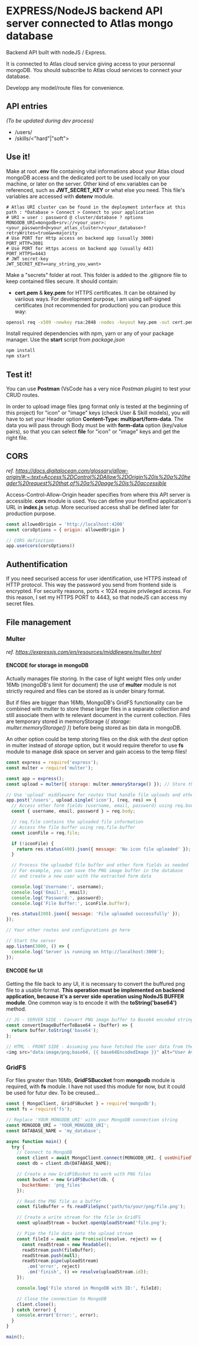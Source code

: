 # EXPRESS/NodeJS backend API server connected to Atlas mongo database

Backend API built with nodeJS / Express.&nbsp;


It is connected to Atlas cloud service giving access to your personnal mongoDB. You should subscribe to Atlas cloud services to connect your database.&nbsp;


Developp any model/route files for convenience.

## API entries
*(To be updated during dev process)*
* /users/
* /skills/<"hard"|"soft">

## Use it!

Make at root **.env** file containing vital informations about your Atlas cloud mongoDB access and the dedicated port to be used locally on your machine, or later on the server. Other kind of env.variables can be referenced, such as **JWT_SECRET_KEY** or what else you need. This file's variables are accessed with **dotenv** module.

```env
# Atlas URI cluster can be found in the deployment interface at this path : *Database > Connect > Connect to your application
# URI = user : password @ cluster/database ? options
MONGODB_URI=mongodb+srv://<your_user>:<your_password>@<your_atlas_cluster>/<your_database>?retryWrites=true&w=majority
# Use PORT for Http access on backend app (usually 3000)
PORT_HTTP=3001
# Use PORT for Https access on backend app (usually 443)
PORT_HTTPS=4443
# JWT secret-key
JWT_SECRET_KEY=<any_string_you_want>
```

Make a "secrets" folder at root. This folder is added to the .gitignore file to keep contained files secure.
It should contain:
* **cert.pem** & **key.pem** for HTTPS certificates. It can be obtained by variious ways. For development purpose, I am using self-signed certificates (not recommended for production) you can produce this way:
```bash
openssl req -x509 -newkey rsa:2048 -nodes -keyout key.pem -out cert.pem -days 365
```

Install required dependencies with npm, yarn or any of your package manager.
Use the **start** script from *package.json*

```bash
npm install
npm start
```

## Test it!

You can use **Postman** (VsCode has a very nice *Postman plugin*) to test your CRUD routes.&nbsp;


In order to upload image files (png format only is tested at the beginning of this project) for "icon" or "image" keys (check User & Skill models), you will have to set your Header option **Content-Type: multipart/form-data**. The data you will pass through Body must be with **form-data** option (key/value pairs), so that you can select **file** for "icon" or "image" keys and get the right file.

## CORS
*ref. https://docs.digitalocean.com/glossary/allow-origin/#:~:text=Access%2DControl%2DAllow%2DOrigin%20is%20a%20header%20request%20that,of%20a%20page%20is%20accessible*&nbsp;


Access-Control-Allow-Origin header specifies from where this API server is accessible.
**cors** module is used. You can define your frontEnd application's URL in **index.js** setup.
More securised access shall be defined later for production purpose.

```javascript
const allowedOrigin = 'http://localhost:4200'
const corsOptions = { origin: allowedOrigin }

// CORS definition
app.use(cors(corsOptions))
```

## Authentification

If you need securised access for user identification, use HTTPS instead of HTTP protocol. This way the password you send from frontend side is encrypted.
For security reasons, ports < 1024 require privileged access. For this reason, I set my HTTPS PORT to 4443, so that nodeJS can access my secret files.

## File management

### Multer

*ref. https://expressjs.com/en/resources/middleware/multer.html*

#### ENCODE for storage in mongoDB

Actually manages file storing. In the case of light weight files only under 16Mb (mongoDB's limit for document) the use of **multer** module is not strictly required and files can be stored as is under binary format.&nbsp;


But if files are bigger than 16Mb, MongoDB's GridFS functionality can be combined with multer to store these larger files in a separate collection and still associate them with te relevant document in the current collection.
Files are temporary stored in memoryStorage (*{ storage: multer.memoryStorage() }*) before being stored as bin data in mongoDB.&nbsp;


An other option could be temp storing files on the disk with the *dest* option in multer instead of *storage* option, but it would require therefor to use **fs** module to manage disk space on server and gain access to the temp files!

```javascript
const express = require('express');
const multer = require('multer');

const app = express();
const upload = multer({ storage: multer.memoryStorage() }); // Store the file directly in memory as a buffer

// Use 'upload' middleware for routes that handle file uploads and other form fields
app.post('/users', upload.single('icon'), (req, res) => {
  // Access other form fields (username, email, password) using req.body
  const { username, email, password } = req.body;

  // req.file contains the uploaded file information
  // Access the file buffer using req.file.buffer
  const iconFile = req.file;

  if (!iconFile) {
    return res.status(400).json({ message: 'No icon file uploaded' });
  }

  // Process the uploaded file buffer and other form fields as needed
  // For example, you can save the PNG image buffer in the database
  // and create a new user with the extracted form data

  console.log('Username:', username);
  console.log('Email:', email);
  console.log('Password:', password);
  console.log('File Buffer:', iconFile.buffer);

  res.status(200).json({ message: 'File uploaded successfully' });
});

// Your other routes and configurations go here

// Start the server
app.listen(3000, () => {
  console.log('Server is running on http://localhost:3000');
});
```

#### ENCODE for UI


Getting the file back to any UI, it is necessary to convert the buffured png file to a usable format.
**This operation must be implemented on backend application, because it's a server side operation using NodeJS BUFFER module**. One common way is to encode it with the **toString('base64')** method.

```javascript
// JS - SERVER SIDE - Convert PNG image buffer to Base64 encoded string
const convertImageBufferToBase64 = (buffer) => {
  return buffer.toString('base64');
};

// HTML - FRONT SIDE - Assuming you have fetched the user data from the server and have the Base64 encoded image available
<img src="data:image/png;base64, {{ base64EncodedImage }}" alt="User Avatar" />
```

### GridFS

For files greater than 16Mb, **GridFSBuccket** from **mongodb** module is required, with **fs** module.
I have not used this module for now, but it could be used for futur dev. To be creused...

```javascript
const { MongoClient, GridFSBucket } = require('mongodb');
const fs = require('fs');

// Replace 'YOUR_MONGODB_URI' with your MongoDB connection string
const MONGODB_URI = 'YOUR_MONGODB_URI';
const DATABASE_NAME = 'my_database';

async function main() {
  try {
    // Connect to MongoDB
    const client = await MongoClient.connect(MONGODB_URI, { useUnifiedTopology: true });
    const db = client.db(DATABASE_NAME);

    // Create a new GridFSBucket to work with PNG files
    const bucket = new GridFSBucket(db, {
      bucketName: 'png_files'
    });

    // Read the PNG file as a buffer
    const fileBuffer = fs.readFileSync('path/to/your/png/file.png');

    // Create a write stream for the file in GridFS
    const uploadStream = bucket.openUploadStream('file.png');

    // Pipe the file data into the upload stream
    const fileId = await new Promise((resolve, reject) => {
      const readStream = new Readable();
      readStream.push(fileBuffer);
      readStream.push(null);
      readStream.pipe(uploadStream)
        .on('error', reject)
        .on('finish', () => resolve(uploadStream.id));
    });

    console.log('File stored in MongoDB with ID:', fileId);

    // Close the connection to MongoDB
    client.close();
  } catch (error) {
    console.error('Error:', error);
  }
}

main();
```
